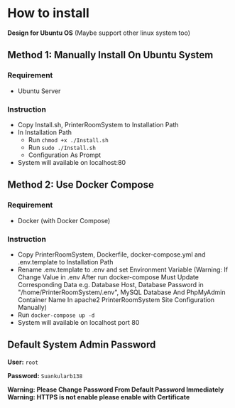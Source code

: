 # How to install

**Design for Ubuntu OS** (Maybe support other linux system too)

## Method 1: Manually Install On Ubuntu System

### Requirement

- Ubuntu Server

### Instruction

- Copy Install.sh, PrinterRoomSystem to Installation Path
- In Installation Path
  - Run `chmod +x ./Install.sh`
  - Run `sudo ./Install.sh`
  - Configuration As Prompt
- System will available on localhost:80

## Method 2: Use Docker Compose

### Requirement

- Docker (with Docker Compose)

### Instruction

- Copy PrinterRoomSystem, Dockerfile, docker-compose.yml and .env.template to Installation Path
- Rename .env.template to .env and set Environment Variable (Warning: If Change Value in .env After run docker-compose Must Update Corresponding Data e.g. Database Host, Database Password in "/home/PrinterRoomSystem/.env", MySQL Database And PhpMyAdmin Container Name In apache2 PrinterRoomSystem Site Configuration Manually)
- Run `docker-compose up -d`
- System will available on localhost port 80

## Default System Admin Password

**User:** `root`

**Password:** `Suankularb138`

**Warning: Please Change Password From Default Password Immediately**
**Warning: HTTPS is not enable please enable with Certificate**
